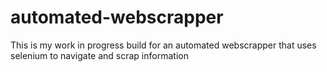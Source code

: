 # automated-webscrapper
This is my work in progress build for an automated webscrapper that uses selenium to navigate and scrap information
